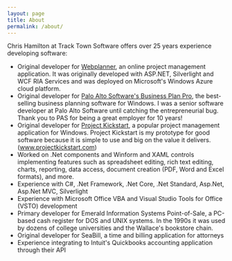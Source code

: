 ```yaml
---
layout: page
title: About
permalink: /about/
---
```


Chris Hamilton at Track Town Software offers over 25 years experience developing software:

- Original developer for [Webplanner](https://www.webplanner.com), an online project management application. It was originally developed with ASP.NET, Silverlight and WCF RIA Services and was deployed on Microsoft's Windows Azure cloud platform.
- Original developer for [Palo Alto Software's Business Plan Pro](https://www.paloalto.com/business-plan-software), the best-selling business planning software for Windows.  I was a senior software developer at Palo Alto Software until catching the entrepreneurial bug.  Thank you to PAS for being a great employer for 10 years!
- Original developer for [Project Kickstart](https://www.projectkickstart.com/), a popular project management application for Windows. Project Kickstart is my prototype for good software because it is simple to use and big on the value it delivers.  (www.projectkickstart.com)
- Worked on .Net components and Winform and XAML controls implementing features such as spreadsheet editing, rich text editing, charts, reporting, data access, document creation (PDF, Word and Excel formats), and more.
- Experience with C#, .Net Framework, .Net Core, .Net Standard, Asp.Net, Asp.Net MVC, Silverlight
- Experience with Microsoft Office VBA and Visual Studio Tools for Office (VSTO) development
- Primary developer for Emerald Information Systems Point-of-Sale, a PC-based cash register for DOS and UNIX systems. In the 1990s it was used by dozens of college universities and the Wallace's bookstore chain.
- Original developer for SeaBill, a time and billing application for attorneys
- Experience integrating to Intuit's Quickbooks accounting application through their API